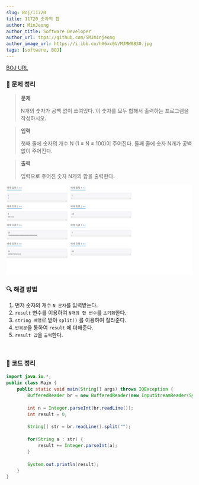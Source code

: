 ```yaml
---
slug: Boj/11720
title: 11720_숫자의 합
author: MinJeong
author_title: Software Developer
author_url: ttps://github.com/SMJminjeong
author_image_url: https://i.ibb.co/hX6xc0V/MJMW0830.jpg
tags: [software, BOJ]
---
```


[BOJ URL](https://www.acmicpc.net/problem/11720)

### 📢 문제 정리
> **문제**
> 
>N개의 숫자가 공백 없이 쓰여있다. 이 숫자를 모두 합해서 출력하는 프로그램을 작성하시오.

> **입력**
> 
> 첫째 줄에 숫자의 개수 N (1 ≤ N ≤ 100)이 주어진다. 둘째 줄에 숫자 N개가 공백없이 주어진다.

> **출력** 
> 
> 입력으로 주어진 숫자 N개의 합을 출력한다.

![11720.png](../../BojImgs/11720/11720.png)

### 🔍 해결 방법

1. 먼저 숫자의 개수 `N 문자`를 입력받는다.
2. `result` 변수를 이용하여 `N개의 합 변수`를 `초기화`한다.
3. `string 배열`로 받아 `split()` 를 이용하여 잘라준다.
4. `반복문`을 통하여 `result` 에 더해준다.
5. `result 값`을 `출력`한다.



<br/>

### 📌 코드 정리

```java
import java.io.*;
public class Main {
    public static void main(String[] args) throws IOException {
        BufferedReader br = new BufferedReader(new InputStreamReader(System.in));
        
        int n = Integer.parseInt(br.readLine());
        int result = 0;
        
        String[] str = br.readLine().split("");
        
        for(String a : str) {
            result += Integer.parseInt(a);
        }
        
        System.out.println(result);
    }
}
```